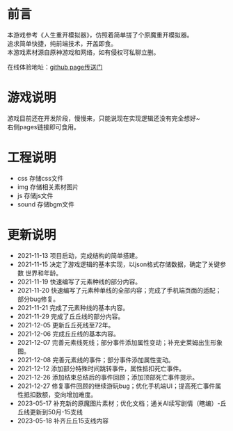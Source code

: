 # 前言

本游戏参考《人生重开模拟器》，仿照着简单搓了个原魔重开模拟器。  
追求简单快捷，纯前端技术，开盖即食。  
本游戏素材源自原神游戏和网络，如有侵权可私聊立删。  

在线体验地址：[github page传送门](http://ikaros521.eu.org/Genma_Restart_Simulator_Demo/)

# 游戏说明

游戏目前还在开发阶段，慢慢来，只能说现在实现逻辑还没有完全想好~  
右侧pages链接即可食用。  

# 工程说明

- css    存储css文件  
- img    存储相关素材图片  
- js     存储js文件  
- sound  存储bgm文件  

# 更新说明

- 2021-11-13 项目启动，完成结构的简单搭建。  
- 2021-11-15 决定了游戏逻辑的基本实现，以json格式存储数据，确定了关键参数 世界和年龄。  
- 2021-11-19 快速编写了元素种线的部分内容。  
- 2021-11-20 快速编写了元素种单线的全部内容；完成了手机端页面的适配；部分bug修复。  
- 2021-11-21 完成了元素种线的基本内容。  
- 2021-11-29 完成了丘丘线的部分内容。  
- 2021-12-05 更新丘丘死线至72年。  
- 2021-12-06 完成丘丘线的基本内容。  
- 2021-12-07 完善元素线死线；部分事件添加属性变动；补充史莱姆出生形象图。  
- 2021-12-08 完善元素线的事件；部分事件添加属性变动。  
- 2021-12-12 添加部分特殊时间跳转事件，属性抵扣死亡事件。  
- 2021-12-26 添加结束总结后的事件回顾；添加顶部死亡事件提示。  
- 2021-12-27 修复事件回顾的继续游玩bug；优化手机端UI；提高死亡事件属性抵扣数额，变向增加难度。  
- 2023-05-17 补充新的原魔图片素材；优化文档；通关AI续写剧情（瞎编）-丘丘线更新到50月-15支线 
- 2023-05-18 补齐丘丘15支线内容